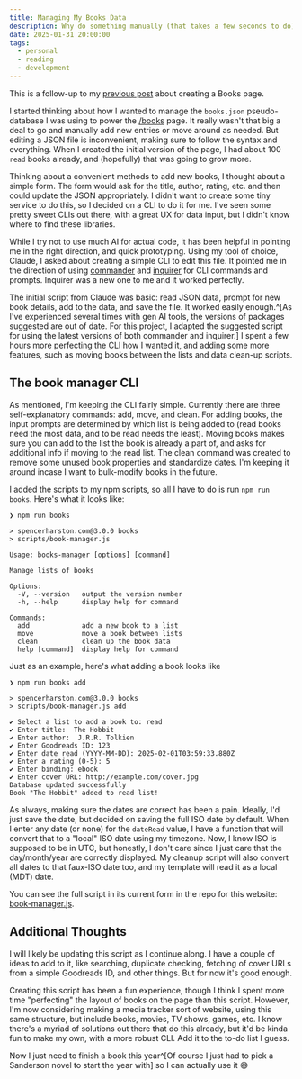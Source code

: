 ```yaml
---
title: Managing My Books Data
description: Why do something manually (that takes a few seconds to do), when a script (created over the course of several hours) can do it for you?
date: 2025-01-31 20:00:00
tags:
  - personal
  - reading
  - development
---
```


This is a follow-up to my [previous post](../creating-a-books-page) about creating a Books page.

I started thinking about how I wanted to manage the `books.json` pseudo-database I was using to power the [/books](/books) page. It really wasn't that big a deal to go and manually add new entries or move around as needed. But editing a JSON file is inconvenient, making sure to follow the syntax and everything. When I created the initial version of the page, I had about 100 `read` books already, and (hopefully) that was going to grow more.

Thinking about a convenient methods to add new books, I thought about a simple form. The form would ask for the title, author, rating, etc. and then could update the JSON appropriately. I didn't want to create some tiny service to do this, so I decided on a CLI to do it for me. I've seen some pretty sweet CLIs out there, with a great UX for data input, but I didn't know where to find these libraries.

While I try not to use much AI for actual code, it has been helpful in pointing me in the right direction, and quick prototyping. Using my tool of choice, Claude, I asked about creating a simple CLI to edit this file. It pointed me in the direction of using [commander](https://github.com/tj/commander.js) and [inquirer](https://github.com/SBoudrias/Inquirer.js) for CLI commands and prompts. Inquirer was a new one to me and it worked perfectly.

The initial script from Claude was basic: read JSON data, prompt for new book details, add to the data, and save the file. It worked easily enough.^[As I've experienced several times with gen AI tools, the versions of packages suggested are out of date. For this project, I adapted the suggested script for using the latest versions of both commander and inquirer.] I spent a few hours more perfecting the CLI how I wanted it, and adding some more features, such as moving books between the lists and data clean-up scripts.

## The book manager CLI

As mentioned, I'm keeping the CLI fairly simple. Currently there are three self-explanatory commands: add, move, and clean. For adding books, the input prompts are determined by which list is being added to (read books need the most data, and to be read needs the least). Moving books makes sure you can add to the list the book is already a part of, and asks for additional info if moving to the read list. The clean command was created to remove some unused book properties and standardize dates. I'm keeping it around incase I want to bulk-modify books in the future.

I added the scripts to my npm scripts, so all I have to do is run `npm run books`. Here's what it looks like:

```
❯ npm run books

> spencerharston.com@3.0.0 books
> scripts/book-manager.js

Usage: books-manager [options] [command]

Manage lists of books

Options:
  -V, --version   output the version number
  -h, --help      display help for command

Commands:
  add             add a new book to a list
  move            move a book between lists
  clean           clean up the book data
  help [command]  display help for command
```

Just as an example, here's what adding a book looks like

```
❯ npm run books add

> spencerharston.com@3.0.0 books
> scripts/book-manager.js add

✔ Select a list to add a book to: read
✔ Enter title:  The Hobbit
✔ Enter author:  J.R.R. Tolkien
✔ Enter Goodreads ID: 123
✔ Enter date read (YYYY-MM-DD): 2025-02-01T03:59:33.880Z
✔ Enter a rating (0-5): 5
✔ Enter binding: ebook
✔ Enter cover URL: http://example.com/cover.jpg
Database updated successfully
Book "The Hobbit" added to read list!
```

As always, making sure the dates are correct has been a pain. Ideally, I'd just save the date, but decided on saving the full ISO date by default. When I enter any date (or none) for the `dateRead` value, I have a function that will convert that to a "local" ISO date using my timezone. Now, I know ISO is supposed to be in UTC, but honestly, I don't care since I just care that the day/month/year are correctly displayed. My cleanup script will also convert all dates to that faux-ISO date too, and my template will read it as a local (MDT) date.

You can see the full script in its current form in the repo for this website: [book-manager.js](https://github.com/sphars/spencerharston.com/blob/main/scripts/book-manager.js).

## Additional Thoughts

I will likely be updating this script as I continue along. I have a couple of ideas to add to it, like searching, duplicate checking, fetching of cover URLs from a simple Goodreads ID, and other things. But for now it's good enough.

Creating this script has been a fun experience, though I think I spent more time "perfecting" the layout of books on the page than this script. However, I'm now considering making a media tracker sort of website, using this same structure, but include books, movies, TV shows, games, etc. I know there's a myriad of solutions out there that do this already, but it'd be kinda fun to make my own, with a more robust CLI. Add it to the to-do list I guess.

Now I just need to finish a book this year^[Of course I just had to pick a Sanderson novel to start the year with] so I can actually use it 😅
